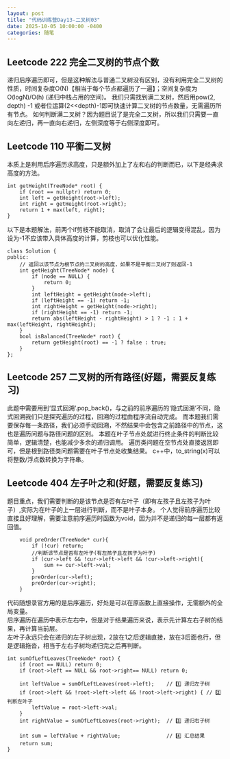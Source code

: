```yaml
---
layout: post
title: "代码训练营Day13-二叉树03"
date: 2025-10-05 10:00:00 -0400
categories: 随笔
---
```


## Leetcode 222 完全二叉树的节点个数
递归后序遍历即可，但是这种解法与普通二叉树没有区别，没有利用完全二叉树的性质，时间复杂度O(N)【相当于每个节点都遍历了一遍】；空间复杂度为O(logN)/O(h) (递归中栈占用的空间)。
我们只需找到满二叉树，然后用pow(2, depth) -1 或者位运算(2<<depth)-1即可快速计算二叉树的节点数量，无需遍历所有节点。
如何判断满二叉树？因为题目说了是完全二叉树，所以我们只需要一直向左递归，再一直向右递归，左侧深度等于右侧深度即可。


## Leetcode 110 平衡二叉树
本质上是利用后序遍历求高度，只是额外加上了左和右的判断而已，以下是经典求高度的方法。
```
int getHeight(TreeNode* root) {
    if (root == nullptr) return 0;
    int left = getHeight(root->left);
    int right = getHeight(root->right);
    return 1 + max(left, right);
}

```
以下是本题解法，前两个if剪枝不能取消，取消了会让最后的逻辑变得混乱，因为设为-1不应该带入具体高度的计算，剪枝也可以优化性能。
```
class Solution {
public:
    // 返回以该节点为根节点的二叉树的高度，如果不是平衡二叉树了则返回-1
    int getHeight(TreeNode* node) {
        if (node == NULL) {
            return 0;
        }
        int leftHeight = getHeight(node->left);
        if (leftHeight == -1) return -1;
        int rightHeight = getHeight(node->right);
        if (rightHeight == -1) return -1;
        return abs(leftHeight - rightHeight) > 1 ? -1 : 1 + max(leftHeight, rightHeight);
    }
    bool isBalanced(TreeNode* root) {
        return getHeight(root) == -1 ? false : true;
    }
};
```

## Leetcode 257 二叉树的所有路径(好题，需要反复练习)
此题中需要用到‘显式回溯’.pop_back()，与之前的前序遍历的‘隐式回溯’不同，隐式回溯我们只是探究遍历的过程，回溯的过程由程序流自动完成。
而本题我们需要保存每一条路径，我们必须手动回溯，不然结果中会包含之前路径中的节点，这也是遍历问题与路径问题的区别。
本题在叶子节点处就进行终止条件的判断比较简单，逻辑清楚，也能减少多余的递归调用。
遍历类问题在空节点处直接返回即可，但是根到路径类问题需要在叶子节点处收集结果。 
c++中，to_string(x)可以将整数/浮点数转换为字符串。

## Leetcode 404 左子叶之和(好题，需要反复练习)
题目重点，我们需要判断的是该节点是否有左叶子（即有左孩子且左孩子为叶子）,实际为在叶子的上一层进行判断，而不是叶子本身。
个人觉得前序遍历比较直接且好理解，需要注意前序遍历时函数为void，因为并不是递归的每一层都有返回值。
```
    void preOrder(TreeNode* cur){
        if (!cur) return;
        //判断该节点是否有左叶子(有左孩子且左孩子为叶子)
        if (cur->left && !cur->left->left && !cur->left->right){
            sum += cur->left->val;
        }
        preOrder(cur->left);
        preOrder(cur->right);
    }
```
代码随想录官方用的是后序遍历，好处是可以在原函数上直接操作，无需额外的全局变量。  
后序遍历在遍历中表示左右中，但是对于结果遍历来说，表示先计算左右子树的结果，再计算当前层。    
左叶子永远只会在递归的左子树出现，2放在1之后逻辑直接，放在3后面也行，但是逻辑拖沓，相当于左右子树均递归完之后再判断。
```
int sumOfLeftLeaves(TreeNode* root) {
    if (root == NULL) return 0;
    if (root->left == NULL && root->right== NULL) return 0;

    int leftValue = sumOfLeftLeaves(root->left);    // 1️⃣ 递归左子树
    if (root->left && !root->left->left && !root->left->right) { // 2️⃣ 判断左叶子
        leftValue = root->left->val;
    }
    int rightValue = sumOfLeftLeaves(root->right);  // 3️⃣ 递归右子树

    int sum = leftValue + rightValue;               // 4️⃣ 汇总结果
    return sum;
}
```












